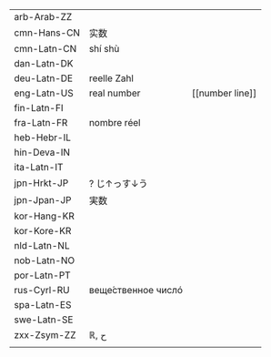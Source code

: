 | | | |
|-|-|-|
| arb-Arab-ZZ |  |  |
| cmn-Hans-CN | 实数 |  |
| cmn-Latn-CN | shí shù |  |
| dan-Latn-DK |  |  |
| deu-Latn-DE | reelle Zahl |  |
| eng-Latn-US | real number | [[number line]] |
| fin-Latn-FI |  |  |
| fra-Latn-FR | nombre réel |  |
| heb-Hebr-IL |  |  |
| hin-Deva-IN |  |  |
| ita-Latn-IT |  |  |
| jpn-Hrkt-JP | ? じ↑っす↓う |  |
| jpn-Jpan-JP | 実数 |  |
| kor-Hang-KR |  |  |
| kor-Kore-KR |  |  |
| nld-Latn-NL |  |  |
| nob-Latn-NO |  |  |
| por-Latn-PT |  |  |
| rus-Cyrl-RU | веще́ственное числó |  |
| spa-Latn-ES |  |  |
| swe-Latn-SE |  |  |
| zxx-Zsym-ZZ | ℝ, ح |  |
|  |  |  |
